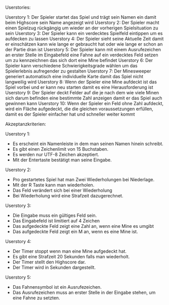Userstories:

Userstory 1: Der Spieler startet das Spiel und trägt sein Namen ein damit beim Highscore sein Name angezeigt wird
Userstory 2: Der Spieler macht einen Spielzug rückgängig um wieder an der vorherigen Spielsituation zu sein
Userstory 3: Der Spieler kann ein verdecktes Spielfeld eintippen um es aufdecken zu lassen
Userstory 4: Der Spieler sieht seine Aktuelle Zeit damit er einschätzen kann wie lange er gebraucht hat oder wie lange er schon an der Partie dran ist
Userstory 5: Der Spieler kann mit einem Ausrufezeichen an erster Stelle im Eingabefeld eine Fahne auf ein verdecktes Feld setzen um zu kennzeichnen das sich dort eine Mine befindet
Userstory 6: Der Spieler kann verschiedene Schwierigkeitsgrade wählen um das Spielerlebnis aufregender zu gestalten
Userstory 7: Der Minesweeper generiert automatisch eine individuelle Karte damit das Spiel nicht langweilig wird
Userstory 8: Wenn der Spieler eine Mine aufdeckt ist das Spiel vorbei und er kann neu starten damit es eine Herausforderung ist
Userstory 9: Der Spieler deckt Felder auf die je nach dem wie viele Minen sich darum befinden eine bestimmte Zahl anzeigen damit er das Spiel auch gewinnen kann
Userstory 10: Wenn der Spieler ein Feld ohne Zahl aufdeckt, wird ein Fläche aufgedeckt, die die gleichen voraussetzungen erfüllen, damit es der Spieler einfacher hat und schneller weiter kommt


Akzeptanzkriterien:

Userstory 1: 
-  Es erscheint ein Namenleiste in dem man seinen Namen hinein schreibt.
-  Es gibt einen Zeichenlimit von 15 Buchstaben.
-  Es werden nur UTF-8 Zeichen akzeptiert.
-  Mit der Entertaste bestätigt man seine Eingabe.

Userstory 2: 
-  Pro gestartetes Spiel hat man Zwei Wiederholungen bei Niederlage.
-  Mit der R Taste kann man wiederholen.
-  Das Feld verändert sich bei einer Wiederholung
-  Bei Wiederholung wird eine Strafzeit dazugerechnet.

Userstory 3:
-  Die Eingabe muss ein gültiges Feld sein.
-  Das Eingabefeld ist limitiert auf 4 Zeichen
-  Das aufgedeckte Feld zeigt eine Zahl an, wenn eine Mine es umgibt
-  Das aufgedeckte Feld zeigt ein M an, wenn es eine Mine ist.

Userstory 4:
-  Der Timer stoppt wenn man eine Mine aufgedeckt hat.
-  Es gibt eine Strafzeit 20 Sekunden falls man wiederholt.
-  Der Timer stellt den Highscore dar.
-  Der Timer wird in Sekunden dargestellt.

Userstory 5: 
-  Das Fahnensymbol ist ein Ausrufezeichen.
-  Das Ausrufezeichen muss an erster Stelle in der Eingabe stehen, um eine Fahne zu setzten.
